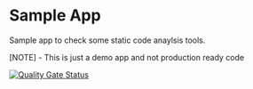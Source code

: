 # Sample App

Sample app to check some static code anaylsis tools. 

[NOTE] - This is just a demo app and not production ready code

[![Quality Gate Status](https://sonarcloud.io/api/project_badges/measure?project=bettercaring_sampleapp&metric=alert_status)](https://sonarcloud.io/dashboard?id=bettercaring_sampleapp)
